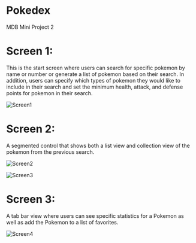 # Pokedex
MDB Mini Project 2

# Screen 1:
This is the start screen where users can search for specific pokemon by name or number or generate a list of pokemon based on their search. In addition, users can specify which types of pokemon they would like to include in their search and set the minimum health, attack, and defense points for pokemon in their search.

![Screen1](screen1.jpeg)

# Screen 2:
A segmented control that shows both a list view and collection view of the pokemon from the previous search.

![Screen2](listview.jpeg)

![Screen3](collectionview.jpeg)

# Screen 3:
A tab bar view where users can see specific statistics for a Pokemon as well as add the Pokemon to a list of favorites.

![Screen4](profilescreen.jpeg)
